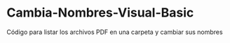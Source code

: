 # Cambia-Nombres-Visual-Basic
Código para listar los archivos PDF en una carpeta y cambiar sus nombres
